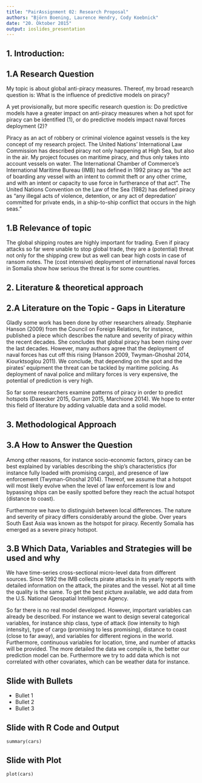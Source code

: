 ```yaml
---
title: "PairAssignment 02: Research Proposal"
authors: "Björn Boening, Laurence Hendry, Cody Koebnick"
date: "20. Oktober 2015"
output: ioslides_presentation
---
```


## 1. Introduction: 
## 1.A Research Question

My topic is about global anti-piracy measures. Thereof, my broad research question is: What is the influence of predictive models on piracy?

A yet provisionally, but more specific research question is: Do predictive models have a 
greater impact on anti-piracy measures when a hot spot for piracy can be identified (1), or do 
predictive models impact naval forces deployment (2)?

Piracy as an act of robbery or criminal violence against vessels is the key concept of my 
research project. The United Nations’ International Law Commission has described piracy 
not only happening at High Sea, but also in the air. My project focuses on maritime piracy, 
and thus only takes into account vessels on water. The International Chamber of 
Commerce’s International Maritime Bureau (IMB) has defined in 1992 piracy as “the act of 
boarding any vessel with an intent to commit theft or any other crime, and with an intent or 
capacity to use force in furtherance of that act”. The United Nations Convention on the Law 
of the Sea (1982) has defined piracy as “any illegal acts of violence, detention, or any act of 
depredation’ committed for private ends, in a ship-to-ship conflict that occurs in the high 
seas.”

## 1.B Relevance of topic

The global shipping routes are highly important for trading. Even if piracy attacks so far were 
unable to stop global trade, they are a (potential) threat not only for the shipping crew but as 
well can bear high costs in case of ransom notes. The (cost intensive) deployment of 
international naval forces in Somalia show how serious the threat is for some countries.

## 2. Literature & theoretical approach
## 2.A Literature on the Topic - Gaps in Literature

Gladly some work has been done by other researchers already. Stephanie Hanson (2009) 
from the Council on Foreign Relations, for instance, published a piece which describes the 
nature and severity of piracy within the recent decades. She concludes that global piracy has 
been rising over the last decades. However, many authors agree that the deployment of 
naval forces has cut off this rising (Hanson 2009, Twyman-Ghoshal 2014, Kiourktsoglou
2011). We conclude, that depending on the spot and the pirates’ equipment the threat can be
tackled by maritime policing. As deployment of naval police and military forces is very 
expensive, the potential of prediction is very high. 

So far some researchers examine patterns of piracy in order to predict hotspots (Daxecker 
2015, Gurram 2015, Marchione 2014). We hope to enter this field of literature by adding 
valuable data and a solid model.

## 3. Methodological Approach
## 3.A How to Answer the Question

Among other reasons, for instance socio-economic factors, piracy can be best explained by 
variables describing the ship’s characteristics (for instance fully loaded with promising cargo), 
and presence of law enforcement (Twyman-Ghoshal 2014). Thereof, we assume that a 
hotspot will most likely evolve when the level of law enforcement is low and bypassing ships 
can be easily spotted before they reach the actual hotspot (distance to coast).

Furthermore we have to distinguish between local differences. The nature and severity of
piracy differs considerably around the globe. Over years South East Asia was known as the 
hotspot for piracy. Recently Somalia has emerged as a severe piracy hotspot.

## 3.B Which Data, Variables and Strategies will be used and why

We have time-series cross-sectional micro-level data from different sources. Since 1992 the 
IMB collects pirate attacks in its yearly reports with detailed information on the attack, the 
pirates and the vessel. Not at all time the quality is the same. To get the best picture 
available, we add data from the U.S. National Geospatial Intelligence Agency.

So far there is no real model developed. However, important variables can already be 
described. For instance we want to design several categorical variables, for instance ship 
class, type of attack (low intensity to high intensity), type of cargo (promising to less 
promising), distance to coast (close to far away), and variables for different regions in the 
world. Furthermore, continuous variables for location, time, and number of attacks will be 
provided. The more detailed the data we compile is, the better our prediction model can be. 
Furthermore we try to add data which is not correlated with other covariates, which can be 
weather data for instance.



## Slide with Bullets

- Bullet 1
- Bullet 2
- Bullet 3

## Slide with R Code and Output

```{r}
summary(cars)
```

## Slide with Plot

```{r, echo=FALSE}
plot(cars)
```

